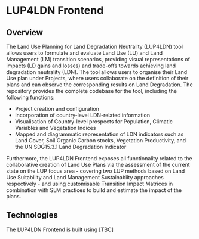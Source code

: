 # LUP4LDN Frontend
## Overview

The Land Use Planning for Land Degradation Neutrality (LUP4LDN) tool allows users to formulate and evaluate Land Use (LU) and Land Management (LM) transition scenarios, providing visual representations of impacts (LD gains and losses) and trade-offs towards achieving land degradation neutrality (LDN).
The tool allows users to organise their Land Use plan under Projects, where users collaborate on the definition of their plans and can observe the corresponding results on Land Degradation.
The repository provides the complete codebase for the tool, including the following functions:

- Project creation and configuration
- Incorporation of country-level LDN-related information
- Visualisation of Country-level prospects for Population, Climatic Variables and Vegetation Indices
- Mapped and diagrammatic representation of LDN indicators such as Land Cover, Soil Organic Carbon stocks, Vegetation Productivity, and the UN SDG15.3.1 Land Degradation Indicator

Furthermore, the LUP4LDN Frontend exposes all functionality related to the collaborative creation of Land Use Plans via the assessment of the current state on the LUP focus area - covering two LUP methods based on Land Use Suitability and Land Management Sustainabiity approaches respectively - and using customisable Transition Impact Matrices in combination with SLM practices to build and estimate the impact of the plans.

## Technologies

The LUP4LDN Frontend is built using [TBC]